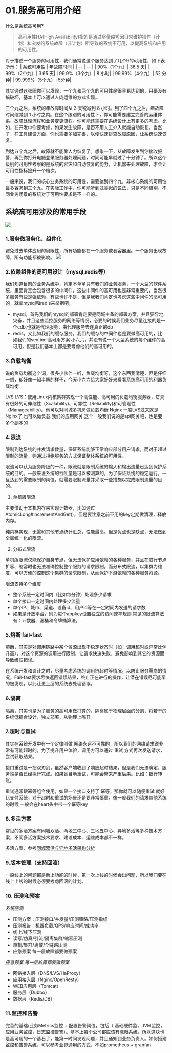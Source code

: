 # 01.服务高可用介绍

什么是系统高可用?

> 高可用性HA(High Availability)指的是通过尽量缩短因日常维护操作（计划）和突发的系统故障（非计划）所导致的系统不可用，以提高系统和应用的可用性。

对于描述一个服务的可用性，我们通常说这个服务达到了几个9的可用性，如下表所示：
| 系统可用性 | 年故障时间 |
| -- | -- |
| 90%（1个九）| 36.5 天|
| 99%（2个九）| 3.65 天|
| 99.9%（3个九）|  8 小时|
| 99.99%（4个九）| 52 分钟|
| 99.999%（5个九）| 5分钟|


其实通过这张图你可以发现，一个九和两个九的可用性是很容易达到的，只要没有搞破坏，基本上可以通过人肉运维的方式实现。

三个九之后，系统的年故障时间从 3 天锐减到 8 小时。到了四个九之后，年故障时间缩减到 1 小时之内。在这个级别的可用性下，你可能需要建立完善的运维体系、故障处理流程和业务变更流程。你可能还需要在系统设计上有更多的考虑。比如，在开发中你要考虑，如果发生故障，是否不用人工介入就能自动恢复。当然了，在工具建设方面，你也需要多加完善，以便快速排查故障原因，让系统快速恢复。

到达五个九之后，故障就不能靠人力恢复了。想象一下，从故障发生到你接收报警，再到你打开电脑登录服务器处理问题，时间可能早就过了十分钟了。所以这个级别的可用性考察的是系统的容灾和自动恢复的能力，让机器来处理故障，才会让可用性指标提升一个档次。

一般来说，我们的核心业务系统的可用性，需要达到四个九，非核心系统的可用性最多容忍到三个九。在实际工作中，你可能听到过类似的说法，只是不同级别，不同业务场景的系统对于可用性要求是不一样的。

## 系统高可用涉及的常用手段
![](https://mmbiz.qpic.cn/mmbiz/sXiaukvjR0RAqhr9rwhCAtz2ARWJSXyxl5hmZrwxTJYyRASenc2XHsViaor7qia0zSTCsC5ecfxVuScHGWfme29TA/640?wx_fmt=jpeg&wxfrom=5&wx_lazy=1&wx_co=1)

### 1.服务微服务化、组件化

避免过去单体应用的局限性，所有功能都在一个服务或者容器里。一个服务出现故障，所有功能都被影响。
![](https://mmbiz.qpic.cn/mmbiz/sXiaukvjR0RAqhr9rwhCAtz2ARWJSXyxlO4UtYfib4Ip8fkQzCDicL38UFjRYQ8RBpsClicVOl2hCncGByYZtTYCkw/640?wx_fmt=jpeg&wxfrom=5&wx_lazy=1&wx_co=1)


### 2.依赖组件的高可用设计（mysql,redis等）

我们知道目前的业务系统中，肯定不单单只有我们的业务服务，一个大型的软件系统，里面肯定会包含很多的中间件，这些中间件的高可用也是非常重要的，当然很多服务有些是强依赖，有些也许不是，但是我我们肯定也考虑这些中间件的高可用的，就拿mysql和redis来举例吧，

- mysql，首先我们的mysql的部署肯定要是同城主备的部署方案，并且要异地灾备，并且这些监控服务的网络等情况，必要的时候我们业务尽量连接的是一个cdb,也就是代理服务，由代理服务去连真正的db
- redis，又比如我们的缓存服务，我们的缓存的中间件也是要做高可用的，比如我们的sentinel高可用方案 小六六，并没有说一个大型系统的每个组件的高可用，但是我们基本上都是要考虑他们的高可用的。

### 3.负载均衡

说的负载均衡这个词，很多小伙伴一听，负载均衡呀，这个东西我清楚，但是仔细一想，却好像一知半解的样子，今天小六六给大家好好来看看系统高可用的利器负载均衡

LVS LVS：使用Linux内核集群实现一个高性能、高可用的负载均衡服务器，它具有很好的可伸缩性（Scalability)、可靠性（Reliability)和可管理性（Manageability)。他可以对同城多机房做负载均衡
Nginx 一般LVS过来就是Nginx了,也可以做负载
我们的应用网关 这个一般我们说的是api网关吧，也是要多个副本的

### 4.限流

限制到达系统的并发请求数量，保证系统能够正常响应部分用户请求，而对于超过限制的流量，则通过拒绝服务的方式保证整体系统的可用性。

限流可以认为服务降级的一种，限流就是限制系统的输入和输出流量已达到保护系统的目的。一般来说系统的吞吐量是可以被测算的，为了保证系统的稳定运行，一旦达到的需要限制的阈值，就需要限制流量并采取一些措施以完成限制流量的目的。

1. 单机版限流

主要借助于本机内存来实现计数器，比如通过AtomicLong#incrementAndGet()，但是要注意之前不用的key定期做清理，释放内存。

纯内存实现，无需和其他节点统计汇总，性能最高。但是优点也是缺点，无法做到全局统一化的限流。

2. 分布式限流

单机版限流仅能保护自身节点，但无法保护应用依赖的各种服务，并且在进行节点扩容、缩容时也无法准确控制整个服务的请求限制。而分布式限流，以集群为维度，可以方便的控制这个集群的请求限制，从而保护下游依赖的各种服务资源。


限流支持多个维度

- 整个系统一定时间内（比如每分钟）处理多少请求
- 单个接口一定时间内处理多少流量
- 单个IP、城市、渠道、设备id、用户id等在一定时间内发送的请求数
- 如果是开放平台，则为每个appkey设置独立的访问速率规则 常见的限流算法有：计数器、漏桶和令牌桶算法。

### 5.熔断 fail-fast

熔断，其实是对调用链路中某个资源出现不稳定状态时（如：调用超时或异常比例升高），对这个资源的调用进行限制，让请求快速失败，避免影响到其它的资源而导致级联错误。

在系统开发和设计之时，尽量考虑系统的调用链超时等情况，以防止服务需崩的情况，Fail-fast要求尽快返回错误结果，终止正在进行的操作，让潜在错误尽可能早的被发现，以此让更上层的系统去处理错误。

### 6.隔离

隔离，其实也是为了服务的高可用做打算的，隔离属于物理层面的分割，将若干的系统低耦合设计，独立部署，从物理上隔开。

### 7.超时与重试

其实在系统开发中有一个定律叫做 网络永远不可靠的，所以我们的网络请求说非常有可能超时的，为了提升用户体验，调用方可以通过 重试 方式再次发送请求，尝试获取结果。

接口重试是一把双刃剑，虽然客户端收到了响应超时结果，但是我们无法确定，服务端是否已经执行完成。如果盲目地重试，可能会带来严重后果。比如：银行转账。

重试通常跟幂等组合使用，如果一个接口支持了 幂等，那你就可以随便重试 就好比支付系统，对于超时和重试的场景还是要非常慎重，像一般我们的请求其他系统的时候 一般会在heart头中带一个幂等key

### 8.多活方案

常见的多活方案有同城双活、两地三中心、三地五中心、异地多活等多种技术方案，不同多活方案技术要求、建设成本、运维成本都不一样。

多活方案，参考[同城双活与异地多活架构分析](https://cloud.tencent.com/developer/article/1696857)

### 9.版本管理（支持回滚）

一般线上的问题都是新上功能的时候，第一次上线的时候会出问题，所以我们要在线上上线的时候必须要考虑回滚的计划。


### 10. 压测和预案

*系统压测*
- 压测方案：压测接口/并发量/压测策略/压测指标
- 压测报告：机器负载/QPS/响应时间/成功率
- 线上/线下压测
- 读写/仿真/引流/隔离集群/缩容压测
- 单机/集群/离散/全链路压测
- 应急预案 每一层故障都要做预案

*应急预案 每一层故障都要做预案*

- 网络接入层（DNS/LVS/HaProxy）
- 应用接入层（Nginx/OpenResty）
- WEB应用层（Tomcat）
- 服务层（Dubbo）
- 数据层（Redis/DB）

### 11.监控和告警

完善的基础/业务Metrics监控 + 配置告警阈值，包括（ 基础硬件监，JVM监控，应用业务监控，日志监控告警）。基本上每个公司都应该有鹰眼系统，所以这块也是高可用的一个基石了，能第一时间发现问题，并且通知到业务负责人。如何搭建监控和告警系统，可以参考业界通用的方式，不如prometheus + granfan.



